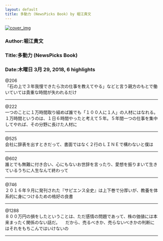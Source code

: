 ```yaml
---
layout: default
title: 多動力 (NewsPicks Book) by 堀江貴文
---
```


[![cover_img](http://images-jp.amazon.com/images/P/B072HVZ9RF.09.MZZZZZZZ.jpg)](https://www.amazon.co.jp/dp/B072HVZ9RF)  
### Author:堀江貴文  
### Title:多動力 (NewsPicks Book)  
### Date:木曜日 3月 29, 2018, 6 highlights
  
@206  
「石の上で３年我慢できたら次の仕事を教えてやる」などと言う親方のもとで働いていては貴重な時間が失われるだけ  
****
  
@222  
一つのことに１万時間取り組めば誰でも「１００人に１人」の人材にはなれる。１万時間というのは、１日６時間やったと考えて５年。５年間一つの仕事を集中してやれば、その分野に長けた人材に  
****
  
@525  
会社に辞表を出すときだって、書面ではなく２行のＬＩＮＥで構わないと僕は  
****
  
@602  
誰とでも無難に付き合い、心にもないお世辞を言ったり、愛想を振りまいて生きているうちに人生なんて終わって  
****
  
@746  
２０１６年９月に発刊された『サピエンス全史』は上下巻で分厚いが、教養を体系的に身につけるための格好の良書  
****
  
@1288  
８００万円の損をしたということは、ただ感情の問題であって、株の価値には本来まったく関係のない話だ。 　だから、売るべきか、売らないべきかの判断にはそれをもちこんではいけないの  
****